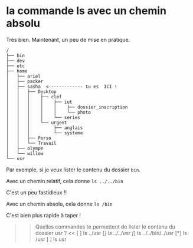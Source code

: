 # la commande ls avec un chemin absolu

Très bien. Maintenant, un peu de mise en pratique.


```
/
├── bin
├── dev
├── etc
├── home
│   ├── ariel
│   ├── packer
│   ├── sasha  <------------- tu es  ICI !
│   │   ├── Desktop 
│   │   │    ├── clef
│   │   │    │    ├── iut
│   │   │    │    │    ├── dossier_inscription
│   │   │    │    │    └── photo 
│   │   │    │    └── series 
│   │   │    └── urgent
│   │   │         ├── anglais
│   │   │         └── systeme 
│   │   ├── Perso
│   │   └── Travail 
│   ├── olympe
│   └── willow
└── usr
``` 

Par exemple, si je veux lister le contenu du dossier `bin`.

Avec un chemin relatif, cela donne `ls ../../bin`

C'est un peu fastidieux !!

Avec un chemin absolu, cela donne `ls /bin`

C'est bien plus rapide à taper !

>> Quelles commandes te permettent de lister le contenu du dossier usr ? <<
[ ] ls ../usr
[*] ls ../../usr
[*] ls ../../bin/../usr
[*] ls /usr
[ ] ls usr






